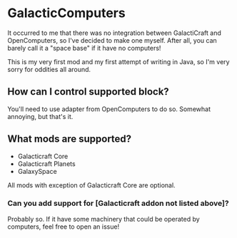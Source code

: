 # GalacticComputers
It occurred to me that there was no integration between GalactiCraft and OpenComputers, so I've decided to make one myself. After all, you can barely call it a "space base" if it have no computers!

This is my very first mod and my first attempt of writing in Java, so I'm very sorry for oddities all around.

## How can I control supported block?

You'll need to use adapter from OpenComputers to do so. Somewhat annoying, but that's it.

## What mods are supported?

* Galacticraft Core
* Galacticraft Planets
* GalaxySpace

All mods with exception of Galacticraft Core are optional.

### Can you add support for [Galacticraft addon not listed above]?

Probably so. If it have some machinery that could be operated by computers, feel free to open an issue!
